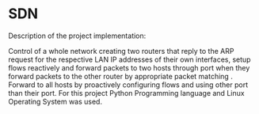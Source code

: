 # SDN

Description of the project implementation:

Control of a whole network creating two routers that reply to the ARP request for the respective
LAN IP addresses of their own interfaces, setup flows reactively and forward packets to two hosts
through port when they forward packets to the other router by appropriate packet matching .
Forward to all hosts by proactively configuring flows and using other port than their port. For this
project Python Programming language and Linux Operating System was used.
